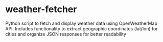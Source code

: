 # weather-fetcher
Python script to fetch and display weather data using OpenWeatherMap API. Includes functionality to extract geographic coordinates (lat/lon) for cities and organize JSON responses for better readability
